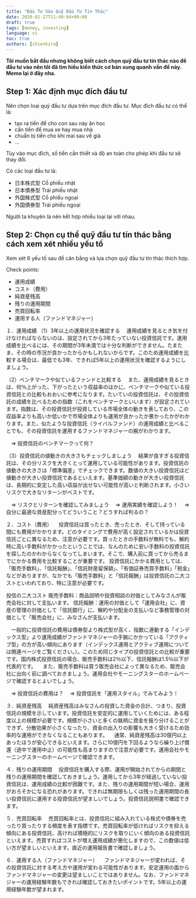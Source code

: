 ```yaml
---
title: "Đầu Tư Vào Quỹ Đầu Tư Tín Thác"
date: 2020-01-27T11:49:04+09:00
draft: true
tags: [money, investing]
language: vi
toc: true
authors: [chienkira]
---
```


**Tôi muốn bắt đầu nhưng không biết cách chọn quỹ đầu tư tín thác nào để đầu tư vào nên tôi đã tìm hiểu kiến thức cơ bản xung quanh vấn đề này. Memo lại ở đây nha.**

## Step 1: Xác định mục đích đầu tư

Nên chọn loại quỹ đầu tư dựa trên mục đích đầu tư.
Mục đích đầu tư có thể là:

- tạo ra tiền để cho con sau này ăn học
- cần tiền để mua xe hay mua nhà
- chuẩn bị tiền cho khi mai sau về già
- ...

Tùy vào mục đích, số tiền cần thiết và độ an toàn cho phép khi đầu tư sẽ thay đổi.

Có các loại đầu tư là:
- 日本株式型 Cổ phiếu nhật
- 日本債券型 Trái phiếu nhật
- 外国株式型 Cổ phiếu ngoại
- 外国債券型 Trái phiếu ngoại

Người ta khuyên là nên kết hợp nhiều loại lại với nhau.

## Step 2: Chọn cụ thể quỹ đầu tư tín thác bằng cách xem xét nhiều yếu tố

Xem xét 6 yếu tố sau để cân bằng và lựa chọn quỹ đầu tư tín thác thích hợp.

Check points:

 - 運用成績
 - コスト（費用）
 - 純資産残高
 - 残りの運用期間
 - 売買回転率
 - 運用する人（ファンドマネジャー）

１．運用成績
（1）3年以上の運用状況を確認する
　運用成績を見るとき気を付けなければならないのは、設定されてから3年たっていない投資信託です。運用成績を比べるには、その期間が3年未満では十分な判断ができません。たまたま、その時の市況が良かったからかもしれないからです。このため運用成績を比較する場合は、最低でも3年、できれば5年以上の運用状況を確認するようにしましょう。

（2）ベンチマークや似ているファンドと比較する
　また、運用成績を見るときは、何％上がった、下がったという収益率のほかに、ベンチマークや似ている投資信託との比較もおおいに参考になります。たいていの投資信託は、その投資信託の成績を比べるための指数（これをベンチマークといいます）が設定されています。指数は、その投資信託が投資している市場全体の動きを表しており、この収益率よりも高いか低いかで市場全体よりも運用が良かったか悪かったかがわかります。また、似たような投資信託（ライバルファンド）の運用成績と比べることでも、その投資信託を運用するファンドマネジャーの腕がわかります。

　⇒ 投資信託のベンチマークって何？


（3）投資信託の値動きの大きさもチェックしましょう
　結果が良すぎる投資信託は、その分リスクを大きくとって運用している可能性があります。投資信託の値動きの大きさは「標準偏差」でチェックできます。数値の大きい投資信託ほど値動きが大きい投資信託であるといえます。基準価額の動きが大きい投資信託は、長期的に安定した高い収益が出せない可能性が高いと判断されます。小さいリスクで大きなリターンがベストです。

　⇒ リスクとリターンを確認してみましょう
　⇒ 運用実績を確認しよう！
　⇒ 自分に最適な資産配分ってどういうこと？どうすれば判るの？


２．コスト（費用）
　投資信託は買ったとき、売ったとき、そして持っている間にも費用がかかります。どのタイミングで費用が高く設定されているかは投資信託ごとに異なるため、注意が必要です。買ったときの手数料が無料でも、解約時に高い手数料がかかったということでは、なんのために安い手数料の投資信託を探したのかわからなくなってしまいます。そこで、購入前に買ってから売るまでにかかる費用を比較することが重要です。
投資信託にかかる費用としては、「販売手数料」、「信託報酬」、「信託財産留保額」、「有価証券売買手数料」「税金」などがありますが、なかでも「販売手数料」と「信託報酬」は投資信託の二大コストといわれており、特に注意が必要です。


投信の二大コスト
販売手数料：商品説明や投資相談の対価としてみなさんが販売会社に対して支払います。 信託報酬：運用の対価として「運用会社」に、資産の管理の対価として「信託銀行」に、解約や分配金の支払いなど事務管理の対価として「販売会社」に、みなさんが支払います。

　一般的に投資信託の費用は債券型より株式型が高く、指数に連動する「インデックス型」より運用成績がファンドマネジャーの手腕にかかっている「アクティブ型」の方が高い傾向にあります（インデックス運用とアクティブ運用については関連ページをご覧ください。）。このため同じタイプの投資信託との比較が重要です。国内株式投資信託の場合、販売手数料は2％以下、信託報酬は1.5％以下が代表的です。
　また、販売手数料は買う販売会社によって異なるため、販売会社に出向く前に調べておきましょう。運用会社やモーニングスターのホームページで確認するとよいでしょう。

　⇒ 投資信託の費用は？
　⇒ 投資信託を「運用スタイル」でみてみよう！


３．純資産残高
　純資産残高はみなさんの投資した資金の合計、つまり、投資信託の規模を示しています。投資信託を安定的に運用していくためには、ある程度以上の規模が必要です。規模が小さいと多くの銘柄に資金を振り分けることができず、分散効果が小さくなったり、資金の出入りの影響も大きく受けるため効率的な運用ができなくなることもあります。
　通常、純資産残高は30億円以上あったほうが安心できるといえます。さらに10億円を下回るようなら繰り上げ償還（途中で運用中止）の可能性も高まりますので注意が必要です。運用会社やモーニングスターのホームページで確認できます。

４．残りの運用期間
　投資信託を購入する際、運用が開始されてからの期間と残りの運用期間を確認しておきましょう。運用してから3年が経過していない投資信託は、運用成績の比較が困難です。また、残りの運用期間が短い場合、運用がおろそかになる恐れがあります。できれば無期限もしくは残った運用期間の長い投資信託に運用する投資信託が望ましいでしょう。投資信託説明書で確認できます。

５．売買回転率
　売買回転率とは、投資信託に組み入れている株式や債券を売ったり買ったりする頻度を表す指標です。売買回転率が低ければリスクを抑える傾向にある投資信託、高ければ積極的にリスクを取りにいく傾向のある投資信託といえます。売買すればコストが増え運用成績が悪化しますので、この数値は低い方が望ましいといえます。直近の運用報告書で確認しましょう。

６．運用する人（ファンドマネジャー）
　ファンドマネジャーが変われば、その投資信託に対する考え方や運用が変わる可能性があります。安定運用の面からファンドマネジャーの変更は望ましいことではありません。なお、ファンドマネジャーの運用経験年数もできれば確認しておきたいポイントです。5年以上の運用経験年数が望まれます。
